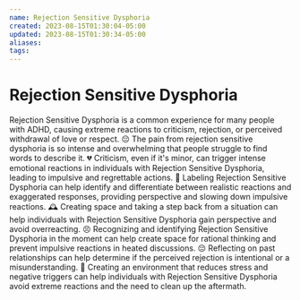 ```yaml
---
name: Rejection Sensitive Dysphoria
created: 2023-08-15T01:30:04-05:00
updated: 2023-08-15T01:30:34-05:00
aliases: 
tags: 
---
```

# Rejection Sensitive Dysphoria

Rejection Sensitive Dysphoria is a common experience for many people with ADHD, causing extreme reactions to criticism, rejection, or perceived withdrawal of love or respect.
😔
The pain from rejection sensitive dysphoria is so intense and overwhelming that people struggle to find words to describe it.
💔
Criticism, even if it's minor, can trigger intense emotional reactions in individuals with Rejection Sensitive Dysphoria, leading to impulsive and regrettable actions.
🧠
Labeling Rejection Sensitive Dysphoria can help identify and differentiate between realistic reactions and exaggerated responses, providing perspective and slowing down impulsive reactions.
🕰️
Creating space and taking a step back from a situation can help individuals with Rejection Sensitive Dysphoria gain perspective and avoid overreacting.
😣
Recognizing and identifying Rejection Sensitive Dysphoria in the moment can help create space for rational thinking and prevent impulsive reactions in heated discussions.
😔
Reflecting on past relationships can help determine if the perceived rejection is intentional or a misunderstanding.
🤔
Creating an environment that reduces stress and negative triggers can help individuals with Rejection Sensitive Dysphoria avoid extreme reactions and the need to clean up the aftermath.
